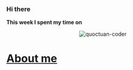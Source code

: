### Hi there 
**This week I spent my time on**

<p align="center"> <img src="https://github-readme-stats.vercel.app/api?username=quoctuan-iot&show_icons=true&theme=gotham" alt="quoctuan-coder" />
  
# [About me](https://quoctuan-coder.github.io/) 
